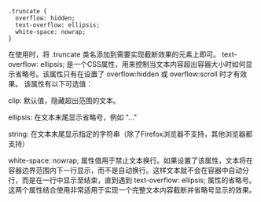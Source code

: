 ```
.truncate {
  overflow: hidden;
  text-overflow: ellipsis;
  white-space: nowrap;
}
```
在使用时，将 .truncate 类名添加到需要实现截断效果的元素上即可。
text-overflow: ellipsis; 是一个CSS属性，用来控制当文本内容超出容器大小时如何显示省略号。该属性只有在设置了 overflow:hidden 或 overflow:scroll 时才有效果。 该属性有以下可选值：

clip: 默认值，隐藏超出范围的文本。

ellipsis: 在文本末尾显示省略号，例如 "..."

string: 在文本末尾显示指定的字符串（除了Firefox浏览器不支持，其他浏览器都支持）


white-space: nowrap; 属性值用于禁止文本换行。如果设置了该属性，文本将在容器边界范围内下一行显示，而不是自动换行。这样文本就不会在容器中自动分行，而是在一行中显示至结束，直到遇到 text-overflow: ellipsis; 属性的省略号。这两个属性结合使用非常适用于实现一个完整文本内容截断并省略号显示的效果。
